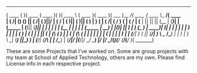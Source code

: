 _______  _______  _______  _______  _  _______    _______  _______  _______ _________ _______  _______ _________ _______ 
(  ____ \(       )(  ____ \(  ____ )( )(  ____ \  (  ____ )(  ____ )(  ___  )\__    _/(  ____ \(  ____ \\__   __/(  ____ \
| (    \/| () () || (    \/| (    )||/ | (    \/  | (    )|| (    )|| (   ) |   )  (  | (    \/| (    \/   ) (   | (    \/
| (__    | || || || (__    | (____)|   | (_____   | (____)|| (____)|| |   | |   |  |  | (__    | |         | |   | (_____ 
|  __)   | |(_)| ||  __)   |     __)   (_____  )  |  _____)|     __)| |   | |   |  |  |  __)   | |         | |   (_____  )
| (      | |   | || (      | (\ (            ) |  | (      | (\ (   | |   | |   |  |  | (      | |         | |         ) |
| (____/\| )   ( || (____/\| ) \ \__   /\____) |  | )      | ) \ \__| (___) ||\_)  )  | (____/\| (____/\   | |   /\____) |
(_______/|/     \|(_______/|/   \__/   \_______)  |/       |/   \__/(_______)(____/   (_______/(_______/   )_(   \_______)
                                                                                                                          
                                                                                                                          
These are some Projects that I've worked on. 
Some are group projects with my team at School of Applied Technology, others are my own.
Please find License info in each respective project.
